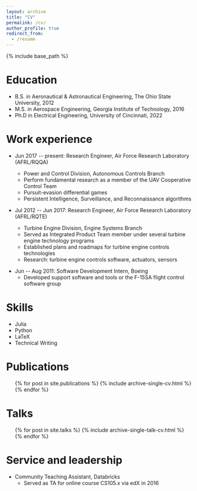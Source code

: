 ```yaml
---
layout: archive
title: "CV"
permalink: /cv/
author_profile: true
redirect_from:
  - /resume
---
```


{% include base_path %}

Education
======
* B.S. in Aeronautical & Astronautical Engineering, The Ohio State University, 2012
* M.S. in Aerospace Engineering, Georgia Institute of Technology, 2016
* Ph.D in Electrical Engineering, University of Cincinnati, 2022

Work experience
======
* Jun 2017 -- present: Research Engineer, Air Force Research Laboratory (AFRL/RQQA)
    * Power and Control Division, Autonomous Controls Branch
    * Perform fundamental research as a member of the UAV Cooperative Control Team
    * Pursuit-evasion differential games
    - Persistent Intelligence, Surveillance, and Reconnaissance algorithms

* Jul 2012 -- Jun 2017: Research Engineer, Air Force Research Laboratory (AFRL/RQTE)
    * Turbine Engine Division, Engine Systems Branch
    - Served as Integrated Product Team member under several turbine engine technology programs
    - Established plans and roadmaps for turbine engine controls technologies
    - Research: turbine engine controls software, actuators, sensors

- Jun -- Aug 2011: Software Development Intern, Boeing
    - Developed support software and tools or the F-15SA flight control software group

Skills
======
- Julia
- Python
- LaTeX
- Technical Writing

Publications
======
  <ul>{% for post in site.publications %}
    {% include archive-single-cv.html %}
  {% endfor %}</ul>
  
Talks
======
  <ul>{% for post in site.talks %}
    {% include archive-single-talk-cv.html %}
  {% endfor %}</ul>
  
Service and leadership
======
* Community Teaching Assistant, Databricks
    - Served as TA for online course CS105.x via edX in 2016

